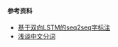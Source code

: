 #### 参考资料
- [基于双向LSTM的seq2seq字标注](https://spaces.ac.cn/archives/3924)
- [浅谈中文分词](https://zhuanlan.zhihu.com/p/44169507)
